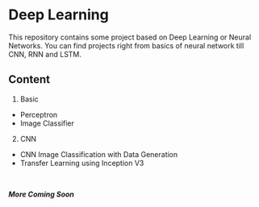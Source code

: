 # Deep Learning 

This repository contains some project based on Deep Learning or Neural Networks. You can find projects right from basics of neural network till CNN, RNN and LSTM.


## Content 

1. Basic 
  * Perceptron
  * Image Classifier
2. CNN
  * CNN Image Classification with Data Generation
  * Transfer Learning using Inception V3
<br>

***More Coming Soon***
